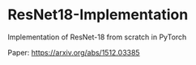 # ResNet18-Implementation
Implementation of ResNet-18 from scratch in PyTorch

Paper: https://arxiv.org/abs/1512.03385
